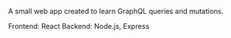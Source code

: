 A small web app created to learn GraphQL queries and mutations.

Frontend: React
Backend: Node.js, Express